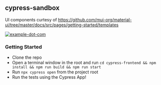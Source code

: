 ## cypress-sandbox

UI components curtesy of https://github.com/mui-org/material-ui/tree/master/docs/src/pages/getting-started/templates

[![example-dot-com](https://img.shields.io/endpoint?url=https://dashboard.cypress.io/badge/simple/atougb/main&style=for-the-badge&logo=cypress)](https://dashboard.cypress.io/projects/atougb/runs)

### Getting Started

 - Clone the repo
 - Open a terminal window in the root and run `cd cypress-frontend && npm install && npm run build && npm run start`
 - Run `npx cypress open` from the project root
 - Run the tests using the Cypress App!